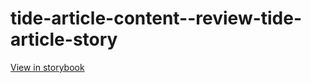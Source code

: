 # tide-article-content--review-tide-article-story

[View in storybook](https://raw.githack.com/Independent-Digital-News-and-Media-Ltd/indy-pwamp-sb/PR-2329-sb/index.html?path=/story/tide-article-content--review-tide-article-story)